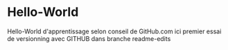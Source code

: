 # Hello-World
Hello-World d'apprentissage selon conseil de GitHub.com
ici premier essai de versionning avec GITHUB dans branche readme-edits
